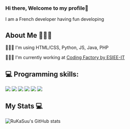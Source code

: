 ### Hi there, Welcome to my profile👋
   I am a French developer having fun developing 

## About Me 🙋🏻‍♂️
👨🏻‍💻 I'm using HTML/CSS, Python, JS, Java, PHP

👨🏻‍🎓 I'm currently working at [Coding Factory by ESIEE-IT](https://codingfactory.fr/)

## 💻 Programming skills:

![](https://img.shields.io/badge/HTML5-E34F26?style=for-the-badge&logo=html5&logoColor=black)
![](https://img.shields.io/badge/CSS3-1572B6?style=for-the-badge&logo=css3&logoColor=black)
![](https://img.shields.io/badge/Python-3776AB?style=for-the-badge&logo=python&logoColor=black)
![](https://img.shields.io/badge/JavaScript-F7DF1E?style=for-the-badge&logo=javascript&logoColor=black)
![](https://img.shields.io/badge/Java-ED8B00?style=for-the-badge&logo=java&logoColor=black)
![](https://img.shields.io/badge/PHP-777BB4?style=for-the-badge&logo=php&logoColor=black)

## My Stats 💻
![RuKaSuu's GitHub stats](https://github-readme-stats.vercel.app/api?username=RuKaSuu&show_icons=true&theme=aura_dark)

<!--
**RuKaSuu/RuKaSuu** is a ✨ _special_ ✨ repository because its `README.md` (this file) appears on your GitHub profile.

Here are some ideas to get you started:

- 🔭 I’m currently working on ...
- 🌱 I’m currently learning ...
- 👯 I’m looking to collaborate on ...
- 🤔 I’m looking for help with ...
- 💬 Ask me about ...
- 📫 How to reach me: ...
- 😄 Pronouns: ...
- ⚡ Fun fact: ...
-->
